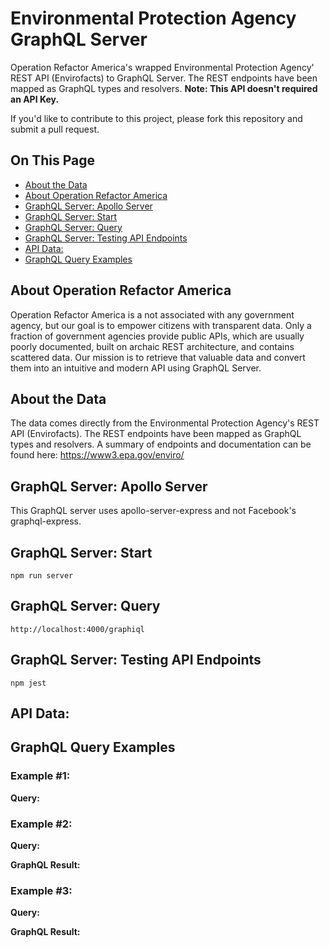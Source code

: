 # Environmental Protection Agency GraphQL Server
Operation Refactor America's wrapped Environmental Protection Agency' REST API (Envirofacts) to GraphQL Server. The REST endpoints have been mapped as GraphQL types and resolvers. **Note: This API doesn't required an API Key.**

If you'd like to contribute to this project, please fork this repository and submit a pull request.

## On This Page
*  [About the Data](#about-the-data)
*  [About Operation Refactor America](#about-operation-refactor-america)
*  [GraphQL Server: Apollo Server](#graphql-server-apollo-server)
*  [GraphQL Server: Start](#graphql-server-start)
*  [GraphQL Server: Query](#graphql-server-query)
*  [GraphQL Server: Testing API Endpoints](#graphql-server-testing-api-endpoints)
*  [API Data: ](#api-data)
*  [GraphQL Query Examples](#graphql-query-examples)

## About Operation Refactor America
Operation Refactor America is a not associated with any government agency, but our goal is to empower citizens with transparent data. Only a fraction of government agencies provide public APIs, which are usually poorly documented, built on archaic REST architecture, and contains scattered data. Our mission is to retrieve that valuable data and convert them into an intuitive and modern API using GraphQL Server.

## About the Data
The data comes directly from the Environmental Protection Agency's REST API (Envirofacts). The REST endpoints have been mapped as GraphQL types and resolvers. A summary of endpoints and documentation can be found here: https://www3.epa.gov/enviro/

## GraphQL Server: Apollo Server
This GraphQL server uses apollo-server-express and not Facebook's graphql-express.

## GraphQL Server: Start
    npm run server

## GraphQL Server: Query
    http://localhost:4000/graphiql

## GraphQL Server: Testing API Endpoints
    npm jest

## API Data: 



## GraphQL Query Examples
### Example #1: 
**Query:**




### Example #2: 
**Query:**



**GraphQL Result:**




### Example #3: 
**Query:**



**GraphQL Result:**


